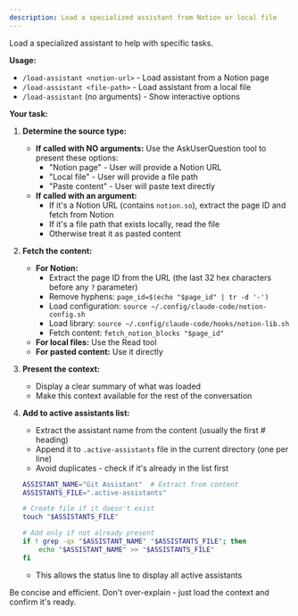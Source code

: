 ```yaml
---
description: Load a specialized assistant from Notion or local file
---
```


Load a specialized assistant to help with specific tasks.

**Usage:**
- `/load-assistant <notion-url>` - Load assistant from a Notion page
- `/load-assistant <file-path>` - Load assistant from a local file
- `/load-assistant` (no arguments) - Show interactive options

**Your task:**

1. **Determine the source type:**
   - **If called with NO arguments:** Use the AskUserQuestion tool to present these options:
     - "Notion page" - User will provide a Notion URL
     - "Local file" - User will provide a file path
     - "Paste content" - User will paste text directly
   - **If called with an argument:**
     - If it's a Notion URL (contains `notion.so`), extract the page ID and fetch from Notion
     - If it's a file path that exists locally, read the file
     - Otherwise treat it as pasted content

2. **Fetch the content:**
   - **For Notion:**
     - Extract the page ID from the URL (the last 32 hex characters before any `?` parameter)
     - Remove hyphens: `page_id=$(echo "$page_id" | tr -d '-')`
     - Load configuration: `source ~/.config/claude-code/notion-config.sh`
     - Load library: `source ~/.config/claude-code/hooks/notion-lib.sh`
     - Fetch content: `fetch_notion_blocks "$page_id"`
   - **For local files:** Use the Read tool
   - **For pasted content:** Use it directly

3. **Present the context:**
   - Display a clear summary of what was loaded
   - Make this context available for the rest of the conversation

4. **Add to active assistants list:**
   - Extract the assistant name from the content (usually the first # heading)
   - Append it to `.active-assistants` file in the current directory (one per line)
   - Avoid duplicates - check if it's already in the list first
   ```bash
   ASSISTANT_NAME="Git Assistant"  # Extract from content
   ASSISTANTS_FILE=".active-assistants"

   # Create file if it doesn't exist
   touch "$ASSISTANTS_FILE"

   # Add only if not already present
   if ! grep -qx "$ASSISTANT_NAME" "$ASSISTANTS_FILE"; then
       echo "$ASSISTANT_NAME" >> "$ASSISTANTS_FILE"
   fi
   ```
   - This allows the status line to display all active assistants

Be concise and efficient. Don't over-explain - just load the context and confirm it's ready.
